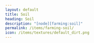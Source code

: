 ```yaml
---
layout: default
title: Soil
heading: Soil
description: "[node][farming:soil]"
permalink: /items/farming-soil/
icon: /items/textures/default_dirt.png
---
```


